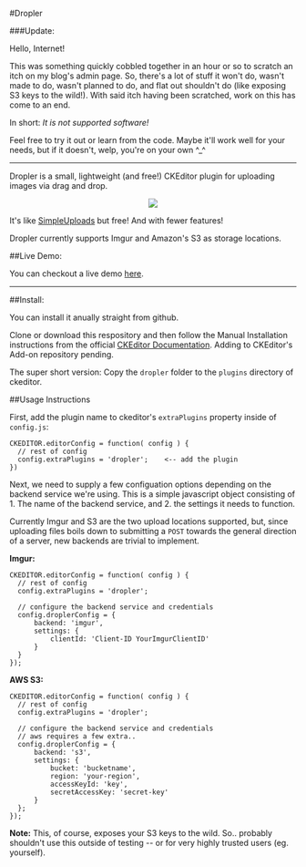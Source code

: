 #Dropler

###Update:

Hello, Internet! 

This was something quickly cobbled together in an hour or so to scratch an itch on my blog's admin page. So, there's a lot of stuff it won't do, wasn't made to do, wasn't planned to do, and flat out shouldn't do (like exposing S3 keys to the wild!). With said itch having been scratched, work on this has come to an end. 

In short: _It is not supported software!_

Feel free to try it out or learn from the code. Maybe it'll work well for your needs, but if it doesn't, welp, you're on your own ^_^

--------------

Dropler is a small, lightweight (and free!) CKEditor plugin for uploading images via drag and drop.  

<p align="center">
  <img src="https://cloud.githubusercontent.com/assets/1408720/7672034/0c3de41e-fcb2-11e4-96f5-06cabfd7845d.gif" />
</p> 

It's like [SimpleUploads](http://ckeditor.com/addon/simpleuploads) but free! And with fewer features! 

Dropler currently supports Imgur and Amazon's S3 as storage locations.  

##Live Demo:

You can checkout a live demo [here](http://chriskiehl.github.io/Dropler/).


--------

##Install: 

You can install it anually straight from github. 

Clone or download this respository and then follow the Manual Installation instructions from the official [CKEditor Documentation](http://docs.ckeditor.com/#!/guide/dev_plugins). Adding to CKEditor's Add-on repository pending. 

The super short version: Copy the `dropler` folder to the `plugins` directory of ckeditor. 

##Usage Instructions

First, add the plugin name to ckeditor's `extraPlugins` property inside of `config.js`:

    CKEDITOR.editorConfig = function( config ) {
      // rest of config
      config.extraPlugins = 'dropler';    <-- add the plugin
    })
    

Next, we need to supply a few configuation options depending on the backend service we're using. This is a simple javascript object consisting of 1. The name of the backend service, and 2. the settings it needs to function. 

Currently Imgur and S3 are the two upload locations supported, but, since uploading files boils down to submitting a `POST` towards the general direction of a server, new backends are trivial to implement. 

**Imgur:**

    CKEDITOR.editorConfig = function( config ) {
      // rest of config
      config.extraPlugins = 'dropler';
      
      // configure the backend service and credentials
      config.droplerConfig = {
          backend: 'imgur',
          settings: {
              clientId: 'Client-ID YourImgurClientID'
          }
      }
    });
  
**AWS S3:**

    CKEDITOR.editorConfig = function( config ) {
      // rest of config
      config.extraPlugins = 'dropler';
      
      // configure the backend service and credentials
      // aws requires a few extra.. 
      config.droplerConfig = {
          backend: 's3',
          settings: {
              bucket: 'bucketname',
              region: 'your-region',
              accessKeyId: 'key',
              secretAccessKey: 'secret-key'
          }
      };
    }); 
  
**Note:** This, of course, exposes your S3 keys to the wild. So.. probably shouldn't use this outside of testing -- or for very highly trusted users (eg. yourself). 



